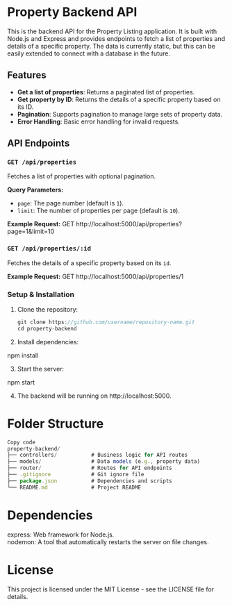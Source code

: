 # Property Backend API

This is the backend API for the Property Listing application. It is built with Node.js and Express and provides endpoints to fetch a list of properties and details of a specific property. The data is currently static, but this can be easily extended to connect with a database in the future.

## Features

- **Get a list of properties**: Returns a paginated list of properties.
- **Get property by ID**: Returns the details of a specific property based on its ID.
- **Pagination**: Supports pagination to manage large sets of property data.
- **Error Handling**: Basic error handling for invalid requests.

## API Endpoints

### `GET /api/properties`

Fetches a list of properties with optional pagination.

**Query Parameters:**

- `page`: The page number (default is `1`).
- `limit`: The number of properties per page (default is `10`).

**Example Request:**
GET http://localhost:5000/api/properties?page=1&limit=10

### `GET /api/properties/:id`

Fetches the details of a specific property based on its `id`.

**Example Request:**
GET http://localhost:5000/api/properties/1

### Setup & Installation

1. Clone the repository:

   ```javascript
   git clone https://github.com/username/repository-name.git
   cd property-backend
   ```

2. Install dependencies:<br>

npm install

3. Start the server:<br>

npm start

4. The backend will be running on http://localhost:5000.

# Folder Structure

```javascript
Copy code
property-backend/
├── controllers/           # Business logic for API routes
├── models/                # Data models (e.g., property data)
├── router/                # Routes for API endpoints
├── .gitignore             # Git ignore file
├── package.json           # Dependencies and scripts
└── README.md              # Project README
```

# Dependencies

express: Web framework for Node.js.<br>
nodemon: A tool that automatically restarts the server on file changes.

# License

This project is licensed under the MIT License - see the LICENSE file for details.

